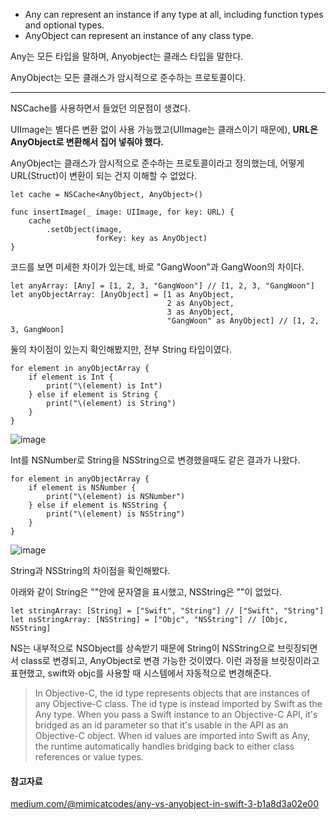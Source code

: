 - Any can represent an instance if any type at all, including function types and optional types.
- AnyObject can represent an instance of any class type.

Any는 모든 타입을 말하며, Anyobject는 클래스 타입을 말한다.

AnyObject는 모든 클래스가 암시적으로 준수하는 프로토콜이다.





------





NSCache를 사용하면서 들었던 의문점이 생겼다.

UIImage는 별다른 변환 없이 사용 가능했고(UIImage는 클래스이기 때문에), **URL은 AnyObject로 변환해서 집어 넣줘야 했다.**

AnyObject는 클래스가 암시적으로 준수하는 프로토콜이라고 정의했는데, 어떻게 URL(Struct)이 변환이 되는 건지 이해할 수 없었다.

```
let cache = NSCache<AnyObject, AnyObject>()

func insertImage(_ image: UIImage, for key: URL) {
    cache
        .setObject(image,
                   forKey: key as AnyObject)
}
```









코드를 보면 미세한 차이가 있는데, 바로 "GangWoon"과 GangWoon의 차이다.

```
let anyArray: [Any] = [1, 2, 3, "GangWoon"] // [1, 2, 3, "GangWoon"]
let anyObjectArray: [AnyObject] = [1 as AnyObject,
                                   2 as AnyObject,
                                   3 as AnyObject,
                                   "GangWoon" as AnyObject] // [1, 2, 3, GangWoon]
```







둘의 차이점이 있는지 확인해봤지만, 전부 String 타입이였다.

```
for element in anyObjectArray {
    if element is Int {
        print("\(element) is Int")
    } else if element is String {
        print("\(element) is String")
    }
}                  
```

![image](https://user-images.githubusercontent.com/48466830/89643111-0bcdaa80-d8f0-11ea-8603-574d7abec3fe.png)







Int를 NSNumber로 String을 NSString으로 변경했을때도 같은 결과가 나왔다.

```
for element in anyObjectArray {
    if element is NSNumber {
        print("\(element) is NSNumber")
    } else if element is NSString {
        print("\(element) is NSString")
    }
}
```

![image](https://user-images.githubusercontent.com/48466830/89645036-f5295280-d8f3-11ea-8956-4deb8c122c8b.png)







String과 NSString의 차이점을 확인해봤다.

아래와 같이 String은 ""안에 문자열을 표시했고, NSString은 ""이 없었다.

```
let stringArray: [String] = ["Swift", "String"] // ["Swift", "String"]
let nsStringArray: [NSString] = ["Objc", "NSString"] // [Objc, NSString]
```







NS는 내부적으로 NSObject를 상속받기 때문에 String이 NSString으로 브릿징되면서 class로 변경되고, AnyObject로 변경 가능한 것이였다. 이런 과정을 브릿징이라고 표현했고, swift와 objc를 사용할 때 시스템에서 자동적으로 변경해준다.



> In Objective-C, the id type represents objects that are instances of any Objective-C class. The id type is instead imported 
> by Swift as the Any type. When you pass a Swift instance to an Objective-C API, it's bridged as an id parameter so that it's usable in the API as an Objective-C object. When id values are imported into Swift as Any, the runtime automatically handles bridging back to either class references or value types.









#### 참고자료

[medium.com/@mimicatcodes/any-vs-anyobject-in-swift-3-b1a8d3a02e00](https://medium.com/@mimicatcodes/any-vs-anyobject-in-swift-3-b1a8d3a02e00)